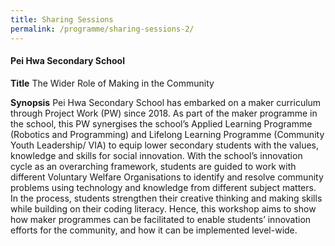 ```yaml
---
title: Sharing Sessions
permalink: /programme/sharing-sessions-2/
---
```


#### Pei Hwa Secondary School

**Title**
The Wider Role of Making in the Community

**Synopsis**
Pei Hwa Secondary School has embarked on a maker curriculum through Project Work (PW) since 2018. As part of the maker programme in the school, this PW synergises the school’s Applied Learning Programme (Robotics and Programming) and Lifelong Learning Programme (Community Youth Leadership/ VIA) to equip lower secondary students with the values, knowledge and skills for social innovation. With the school’s innovation cycle as an overarching framework, students are guided to work with different Voluntary Welfare Organisations to identify and resolve community problems using technology and knowledge from different subject matters. In the process, students strengthen their creative thinking and making skills while building on their coding literacy. Hence, this workshop aims to show how maker programmes can be facilitated to enable students’ innovation efforts for the community, and how it can be implemented level-wide.
